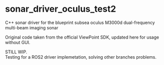 # sonar_driver_oculus_test2
C++ sonar driver for the blueprint subsea oculus M3000d dual-frequency multi-beam imaging sonar

Original code taken from the official ViewPoint SDK, updated here for usage without GUI. 

STILL WIP. </br>
Testing for a ROS2 driver implemetation, solving other branches problems. 
